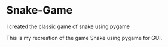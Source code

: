 # Snake-Game
I created the classic game of snake using pygame

This is my recreation of the game Snake using pygame for GUI.
